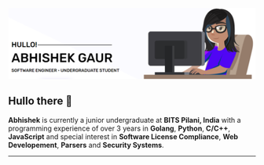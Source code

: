 ![Banner Image](https://github.com/abhishekspeer/abhishekspeer/blob/master/Banner1.png)


## Hullo there 👋

**Abhishek** is currently a junior undergraduate at **BITS Pilani, India** with a programming experience of over 3 years in **Golang**,
**Python**, **C/C++**, **JavaScript** and special interest in **Software License Compliance**, **Web Developement**, **Parsers** and **Security Systems**.

---

